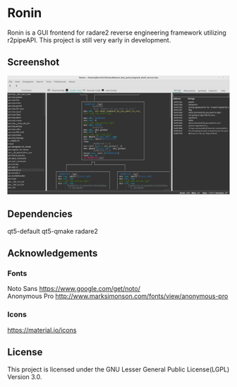 # Ronin

Ronin is a GUI frontend for radare2 reverse engineering framework utilizing r2pipeAPI. This project is still very early in development.

## Screenshot
![Ronin](https://github.com/jubal-R/Ronin/blob/master/screenshots/ronin_1.png)

## Dependencies
qt5-default qt5-qmake radare2

## Acknowledgements
### Fonts
Noto Sans <https://www.google.com/get/noto/>  
Anonymous Pro <http://www.marksimonson.com/fonts/view/anonymous-pro>
### Icons
<https://material.io/icons>

## License
This project is licensed under the GNU Lesser General Public License(LGPL) Version 3.0.